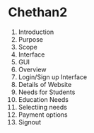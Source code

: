 # Chethan2
1. Introduction
2. Purpose
3. Scope
4. Interface
5. GUI
6. Overview
7. Login/Sign up Interface
8. Details of Website
9. Needs for Students
10. Education Needs
11. Selectiing needs
12. Payment options
13. Signout
